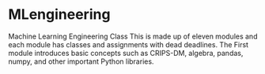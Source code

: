 # MLengineering
Machine Learning Engineering Class
This is made up of eleven modules and each module has classes and assignments with dead deadlines.
The First module introduces basic concepts such as CRIPS-DM, algebra, pandas, numpy, and other important Python libraries.